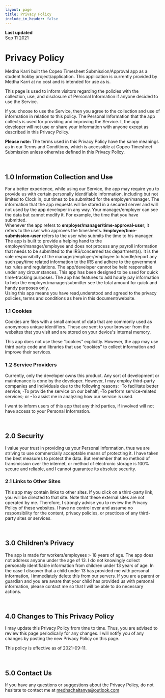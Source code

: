 ```yaml
---
layout: page
title: Privacy Policy
include_in_header: false
---
```


**Last updated**  
Sep 11 2021

# Privacy Policy
Medha Karri built the Copeo Timesheet Submission/Approval app as a student hobby project/application. This application is currently provided by Medha Karri at no cost and is intended for use as is.

This page is used to inform visitors regarding the policies with the collection, use, and disclosure of Personal Information if anyone decided to use the Service.

If you choose to use the Service, then you agree to the collection and use of information in relation to this policy. The Personal Information that the app collects is used for providing and improving the Service. I, the app developer will not use or share your information with anyone except as described in this Privacy Policy.

**Please note:** The terms used in this Privacy Policy have the same meanings as in our Terms and Conditions, which is accessible at Copeo Timesheet Submission unless otherwise defined in this Privacy Policy.

<br>

## 1.0 Information Collection and Use
For a better experience, while using our Service, the app may require you to provide us with certain personally identifiable information, including but not limited to Clock in, out times to be submitted for the employer/manager. The information that the app requests will be stored in a secured server and will not used by the app developer in any way. Your manager/employer can see the data but cannot modify it. For example, the time that you have submitted. 
<br>
Whenever the app refers to **employer/manager/time-approval-user**, it refers to the user who approves the timesheets. **Employee/time-submission-user** refers to the user who submits the time to his manager. The app is built to provide a helping hand to the employer/manager/employee and does not process any payroll information that needs to be submitted to the IRS/concerned tax department(s). It is the sole responsibilty of the manager/employer/employee to handle/report any such pay/time related information to the IRS and adhere to the government tax rules and regulations. The app/developer cannot be held responsible under any circumstances. This app has been designed to be used for quick time-tracking purposes. The app has features to add hourly pay information to help the employer/manager/submitter see the total amount for quick and handy purposes only.
<br>
Using this app means you have read,understood and agreed to the privacy policies, terms and conditions as here in this document/website.

### 1.1 Cookies
Cookies are files with a small amount of data that are commonly used as anonymous unique identifiers. These are sent to your browser from the websites that you visit and are stored on your device's internal memory.

This app does not use these “cookies” explicitly. However, the app may use third party code and libraries that use “cookies” to collect information and improve their services. 

### 1.2 Service Providers
Currently, only the developer owns this product. Any sort of development or maintenance is done by the developer. However, I may employ third-party companies and individuals due to the following reasons:
    -To facilitate better service;
    -To provide the service on our behalf;
    -To perform service-related services; or
    -To assist me in analyzing how our service is used.

I want to inform users of this app that any third parties, if involved will not have access to your Personal Information.

<br>

## 2.0 Security
I value your trust in providing us your Personal Information, thus we are striving to use commercially acceptable means of protecting it. I have taken the best measures to protect the data. But remember that no method of transmission over the internet, or method of electronic storage is 100% secure and reliable, and I cannot guarantee its absolute security.

### 2.1 Links to Other Sites
This app may contain links to other sites. If you click on a third-party link, you will be directed to that site. Note that these external sites are not operated by me. Therefore, I strongly advise you to review the Privacy Policy of these websites. I have no control over and assume no responsibility for the content, privacy policies, or practices of any third-party sites or services.

<br>

## 3.0 Children’s Privacy
The app is made for workers/employees > 18 years of age. The app does not address anyone under the age of 13. I do not knowingly collect personally identifiable information from children under 13 years of age. In the case I discover that a child under 13 has provided me with personal information, I immediately delete this from our servers. If you are a parent or guardian and you are aware that your child has provided us with personal information, please contact me so that I will be able to do necessary actions.

<br>

## 4.0 Changes to This Privacy Policy
I may update this Privacy Policy from time to time. Thus, you are advised to review this page periodically for any changes. I will notify you of any changes by posting the new Privacy Policy on this page.

This policy is effective as of 2021-09-11.

<br>

## 5.0 Contact Us
If you have any questions or suggestions about the Privacy Policy, do not hesitate to contact me at medhachaitanya@outlook.com
